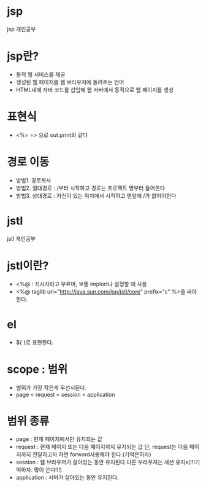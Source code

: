 # jsp
jsp 개인공부

# jsp란?
- 동적 웹 서비스를 제공
- 생성된 웹 페이지를 웹 브라우저에 돌려주는 언어
- HTML내에 자바 코드를 삽입해 웹 서버에서 동적으로 웹 페이지를 생성

# 표현식
- <%= => 으로 out.print와 같다

# 경로 이동
- 방법1. 경로복사
- 방법2. 절대경로 : /부터 시작하고 경로는 프로젝트 명부터 들어온다
- 방법3. 상대경로 : 자신이 있는 위치에서 시작하고 맨앞에 /가 없어야한다


# jstl
jstl 개인공부

# jstl이란?
- <%@ : 지시자라고 부르며, 보통 implort나 설정할 때 사용
- <%@ taglib uri="http://java.sun.com/jsp/jstl/core" prefix="c" %>을 써야한다.

# el
- ${ }로 표현한다.

# scope : 범위
- 범위가 가장 작은게 우선시된다.
- page < request < session < application

# 범위 종류
- page :  현재 페이지에서만 유지되는 값
- request : 현재 페이지 또는 다음 페이지까지 유지되는 값
		        단, request는 다음 페이지까지 전달하고자 하면 forword사용해야 한다.(기억은하자)
-	session : 웹 브라우저가 살아있는 동안 유지된다.다른 부라우저는 세션 유지x(!!!기억하자. 많이 쓴다!!!)
-	application : 서버가 살아있는 동안 유지된다. 



